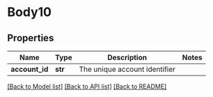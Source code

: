 # Body10

## Properties
Name | Type | Description | Notes
------------ | ------------- | ------------- | -------------
**account_id** | **str** | The unique account identifier | 

[[Back to Model list]](../README.md#documentation-for-models) [[Back to API list]](../README.md#documentation-for-api-endpoints) [[Back to README]](../README.md)


